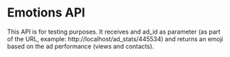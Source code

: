 # Emotions API

This API is for testing purposes. It receives and ad_id as parameter (as part of the URL, example: http://localhost/ad_stats/445534) and returns an emoji based on the ad performance (views and contacts).


